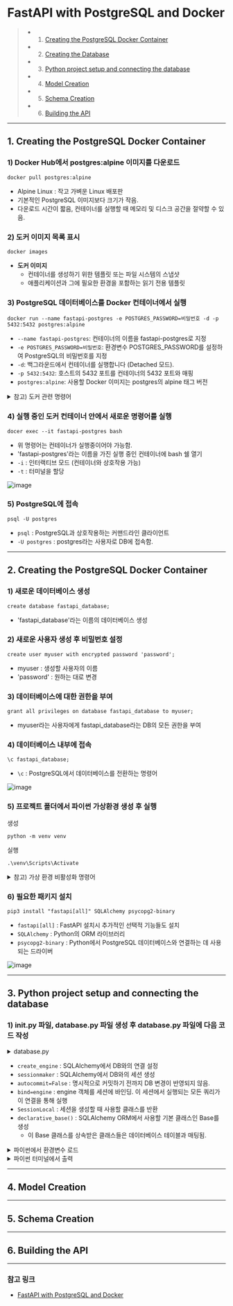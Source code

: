 # FastAPI with PostgreSQL and Docker

> - 1. [Creating the PostgreSQL Docker Container](https://github.com/devellybutton/FastAPI-with-PostgreSQL-and-Docker?tab=readme-ov-file#1-creating-the-postgresql-docker-container)
> - 2. [Creating the Database](https://github.com/devellybutton/FastAPI-with-PostgreSQL-and-Docker?tab=readme-ov-file#2-creating-the-postgresql-docker-container)
> - 3. [Python project setup and connecting the database](https://github.com/devellybutton/FastAPI-with-PostgreSQL-and-Docker?tab=readme-ov-file#3-python-project-setup-and-connecting-the-database)
> - 4. [Model Creation](https://github.com/devellybutton/FastAPI-with-PostgreSQL-and-Docker?tab=readme-ov-file#4-model-creation)
> - 5. [Schema Creation](https://github.com/devellybutton/FastAPI-with-PostgreSQL-and-Docker?tab=readme-ov-file#5-schema-creation)
> - 6. [Building the API](https://github.com/devellybutton/FastAPI-with-PostgreSQL-and-Docker?tab=readme-ov-file#6-building-the-api)

---

## 1. Creating the PostgreSQL Docker Container

### 1) Docker Hub에서 postgres:alpine 이미지를 다운로드
```
docker pull postgres:alpine
```
- Alpine Linux : 작고 가벼운 Linux 배포판
- 기본적인 PostgreSQL 이미지보다 크기가 작음.
- 다운로드 시간이 짧음, 컨테이너를 실행할 때 메모리 및 디스크 공간을 절약할 수 있음.

### 2) 도커 이미지 목록 표시
```
docker images
```

- <b>도커 이미지</b>
    - 컨테이너를 생성하기 위한 템플릿 또는 파일 시스템의 스냅샷
    - 애플리케이션과 그에 필요한 환경을 포함하는 읽기 전용 템플릿

### 3) PostgreSQL 데이터베이스를 Docker 컨테이너에서 실행
```
docker run --name fastapi-postgres -e POSTGRES_PASSWORD=비밀번호 -d -p 5432:5432 postgres:alpine
```
- `--name fastapi-postgres`: 컨테이너의 이름을 fastapi-postgres로 지정
- `-e POSTGRES_PASSWORD=비밀번호`: 환경변수 POSTGRES_PASSWORD를 설정하여 PostgreSQL의 비밀번호를 지정
- `-d`: 백그라운드에서 컨테이너를 실행합니다 (Detached 모드).
- `-p 5432:5432`: 호스트의 5432 포트를 컨테이너의 5432 포트와 매핑
- `postgres:alpine`: 사용할 Docker 이미지는 postgres의 alpine 태그 버전

<details>
<summary>참고) 도커 관련 명령어</summary>

### 현재 실행 중인 도커 컨테이너 상태 확인
```
docker ps
```
- ps : process status의 약자

### 종료된 컨테이너 목록까지 상태 확인
```
docker ps -a
```

### 특정 포트를 사용하는 프로세스 확인
```
netstat -ano | findstr :5432
```
- `Ctrl + Shift + Esc` 또는 `Ctrl + Alt + Del`을 누르고 "작업 관리자" 선택
- PID 찾아서 "작업 끝내기"

### 이미 존재하는 도커 컨테이너 실행
```
docker start fastapi-postgres
```
- fastapi-postgres 라는 컨테이너를 실행
- ps 명령어로 확인해보면 STATUS가 변경되어 있음.

</details>

### 4) 실행 중인 도커 컨테이너 안에서 새로운 명령어를 실행
```
docer exec --it fastapi-postgres bash
```
- 위 명령어는 컨테이너가 실행중이어야 가능함.
- 'fastapi-postgres'라는 이름을 가진 실행 중인 컨테이너에 bash 쉘 열기
- `-i` : 인터랙티브 모드 (컨테이너와 상호작용 가능)
- `-t` : 터미널을 할당

![image](https://github.com/user-attachments/assets/16eccde7-c55d-44c4-a2db-e69f508c129e)

### 5) PostgreSQL에 접속
```
psql -U postgres
```
- `psql` : PostgreSQL과 상호작용하는 커맨드라인 클라이언트
- `-U postgres` : postgres라는 사용자로 DB에 접속함.

-----

## 2. Creating the PostgreSQL Docker Container

### 1) 새로운 데이터베이스 생성
```
create database fastapi_database;
```
- 'fastapi_database'라는 이름의 데이터베이스 생성

### 2) 새로운 사용자 생성 후 비밀번호 설정
```
create user myuser with encrypted password 'password';
```
- myuser : 생성할 사용자의 이름
- 'password' : 원하는 대로 변경

### 3) 데이터베이스에 대한 권한을 부여
```
grant all privileges on database fastapi_database to myuser;
```
- myuser라는 사용자에게 fastapi_database라는 DB의 모든 권한을 부여

### 4) 데이터베이스 내부에 접속
```
\c fastapi_database;
```
- `\c` : PostgreSQL에서 데이터베이스를 전환하는 명령어

![image](https://github.com/user-attachments/assets/cede0ee2-0b18-4948-b516-739040c8ff99)

### 5) 프로젝트 폴더에서 파이썬 가상환경 생성 후 실행
생성
```
python -m venv venv
```
실행
```
.\venv\Scripts\Activate
```

<details>
<summary>참고) 가상 환경 비활성화 명령어</summary>

```
deactivate
```

</details>

### 6) 필요한 패키지 설치
```
pip3 install "fastapi[all]" SQLAlchemy psycopg2-binary 
```
- `fastapi[all]` : FastAPI 설치시 추가적인 선택적 기능들도 설치
- `SQLAlchemy` : Python의 ORM 라이브러리
- `psycopg2-binary` : Python에서 PostgreSQL 데이터베이스와 연결하는 데 사용되는 드라이버

![image](https://github.com/user-attachments/assets/450f838e-1d68-4b90-8e10-7f123982c11e)

---

## 3. Python project setup and connecting the database

### 1) __init__.py 파일, database.py 파일 생성 후 database.py 파일에 다음 코드 작성

<details>
<summary> database.py </summary>

```
import sqlalchemy as _sql
import sqlalchemy.ext.declarative as _declarative
import sqlalchemy.orm as _orm
import os
from dotenv import load_dotenv

# .env 파일에서 환경변수 읽기
load_dotenv()

# 환경변수에서 DATABASE_URL 가져오기
DATABASE_URL = os.getenv("DATABASE_URL")

engine = _sql.create_engine(DATABASE_URL)

SessionLocal = _orm.sessionmaker(autocommit=False, autoflush=False, bind=engine)

Base = _declarative.declarative_base()
```

</details>

- `create_engine` : SQLAlchemy에서 DB와의 연결 설정
- `sessionmaker` : SQLAlchemy에서 DB와의 세션 생성
- `autocommit=False` : 명시적으로 커밋하기 전까지 DB 변경이 반영되지 않음.
- `bind=engine` : engine 객체를 세션에 바인딩. 이 세션에서 실행되는 모든 쿼리가 이 연결을 통해 실행
- `SessionLocal` : 세션을 생성할 때 사용할 클래스를 반환
- `declarative_base()` : SQLAlchemy ORM에서 사용할 기본 클래스인 Base를 생성
    - 이 Base 클래스를 상속받은 클래스들은 데이터베이스 테이블과 매팅됨. 

<details>
<summary>파이썬에서 환경변수 로드</summary>

### .env 파일 여부
- <b>.env 파일 사용하여 환경변수 설정</b> : `load_dotenv()`를 통해 .env 파일을 읽고, `os.getenv()`를 사용하여 환경변수 불러오기
- <b>.env 파일 없이 시스템 환경변수에만 의존</b> : `os.getenv()`만 사용

### 환경변수 잘 불러왔는지 확인
print로 직접 출력
```
import os

# 환경변수에서 DATABASE_URL 값을 가져오기
DATABASE_URL = os.getenv("DATABASE_URL")

# 가져온 값을 출력하여 확인
if DATABASE_URL:
    print(f"DATABASE_URL: {DATABASE_URL}")
else:
    print("환경변수 DATABASE_URL이 설정되지 않았습니다.")
```

환경변수 목록 출력하기
```
import os

# 환경변수 목록 출력
print("현재 환경변수 목록:")
for key, value in os.environ.items():
    print(f"{key}: {value}")
```
- `os.environ` : 모든 환경변수를 딕셔너리 형태로 제공

</details>
<details>
<summary>파이썬 터미널에서 출력</summary>

```
python 파일명.py
```

</details>

---

## 4. Model Creation

---

## 5. Schema Creation

---

## 6. Building the API

---

### 참고 링크

- [FastAPI with PostgreSQL and Docker](https://youtu.be/2X8B_X2c27Q?feature=shared)

